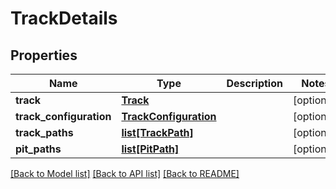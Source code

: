 # TrackDetails

## Properties
Name | Type | Description | Notes
------------ | ------------- | ------------- | -------------
**track** | [**Track**](Track.md) |  | [optional] 
**track_configuration** | [**TrackConfiguration**](TrackConfiguration.md) |  | [optional] 
**track_paths** | [**list[TrackPath]**](TrackPath.md) |  | [optional] 
**pit_paths** | [**list[PitPath]**](PitPath.md) |  | [optional] 

[[Back to Model list]](../README.md#documentation-for-models) [[Back to API list]](../README.md#documentation-for-api-endpoints) [[Back to README]](../README.md)

